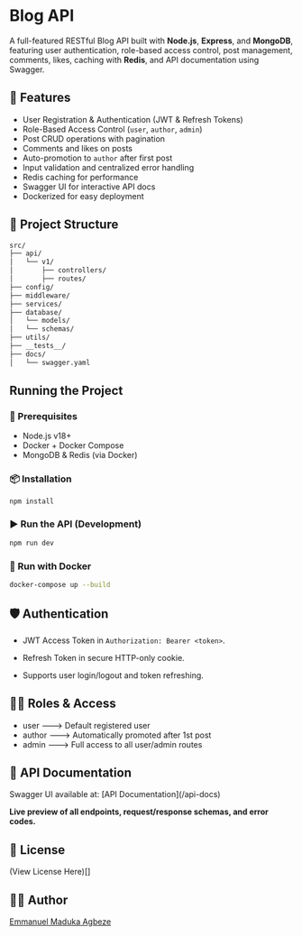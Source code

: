 # Blog API

A full-featured RESTful Blog API built with **Node.js**, **Express**, and **MongoDB**, featuring user authentication, role-based access control, post management, comments, likes, caching with **Redis**, and API documentation using Swagger.

## 🚀 Features

- User Registration & Authentication (JWT & Refresh Tokens)
- Role-Based Access Control (`user`, `author`, `admin`)
- Post CRUD operations with pagination
- Comments and likes on posts
- Auto-promotion to `author` after first post
- Input validation and centralized error handling
- Redis caching for performance
- Swagger UI for interactive API docs
- Dockerized for easy deployment

## 📁 Project Structure

```bash
src/
├── api/
│   └── v1/
│       ├── controllers/
│       ├── routes/
├── config/
├── middleware/
├── services/
├── database/
│   └── models/
│   └── schemas/
├── utils/
├── __tests__/
├── docs/
│   └── swagger.yaml
```

## Running the Project

### 🔧 Prerequisites

- Node.js v18+
- Docker + Docker Compose
- MongoDB & Redis (via Docker)

### 📦 Installation

```bash
npm install
```

### ▶️ Run the API (Development)

```bash
npm run dev
```

### 🐳 Run with Docker

```bash
docker-compose up --build
```

## 🛡️ Authentication

- JWT Access Token in `Authorization: Bearer <token>`.

- Refresh Token in secure HTTP-only cookie.

- Supports user login/logout and token refreshing.

## 🧑‍💻 Roles & Access

- user ---> Default registered user
- author ---> Automatically promoted after 1st post
- admin ---> Full access to all user/admin routes

## 📄 API Documentation

Swagger UI available at: [API Documentation](<domain>/api-docs)

**Live preview of all endpoints, request/response schemas, and error codes.**

## 📝 License

(View License Here)[]

## 👨‍🏫 Author

[Emmanuel Maduka Agbeze](https://github.com/EmmanuelM-A)
